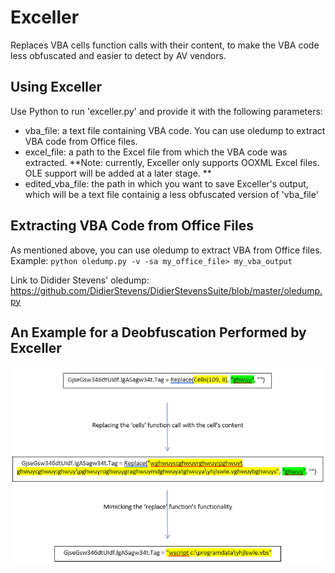 # Exceller
Replaces VBA cells function calls with their content, to make the VBA code less obfuscated and easier to detect by AV vendors.

## Using Exceller
Use Python to run 'exceller.py' and provide it with the following parameters:
* vba_file: a text file containing VBA code. You can use oledump to extract VBA code from Office files.
* excel_file: a path to the Excel file from which the VBA code was extracted. **Note: currently, Exceller only supports OOXML Excel files. OLE support will be added at a later stage. **
* edited_vba_file: the path in which you want to save Exceller's output, which will be a text file containig a less obfuscated version of 'vba_file'


## Extracting VBA Code from Office Files
As mentioned above, you can use oledump to extract VBA from Office files.
Example: `python oledump.py -v -sa my_office_file> my_vba_output`

Link to Didider Stevens' oledump: https://github.com/DidierStevens/DidierStevensSuite/blob/master/oledump.py

## An Example for a Deobfuscation Performed by Exceller

![Alt text](Deobfuscation_Flow.png?raw=True)
